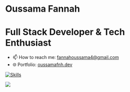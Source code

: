 # Oussama Fannah

# Full Stack Developer & Tech Enthusiast

- 📫 How to reach me: [fannahoussama4@gmail.com](mailto:fannahoussama4@gmail.com)
- 🌐 Portfolio: [oussamafnh.dev](https://www.oussamafnh.dev)


[![Skills](https://skillicons.dev/icons?i=js,typescript,python,php,laravel,react,nodejs,django,mongodb,mysql,git,postman,vite)](https://skillicons.dev)





<img src="http://github-profile-summary-cards.vercel.app/api/cards/profile-details?username=oussamafnh&theme=transparent">

